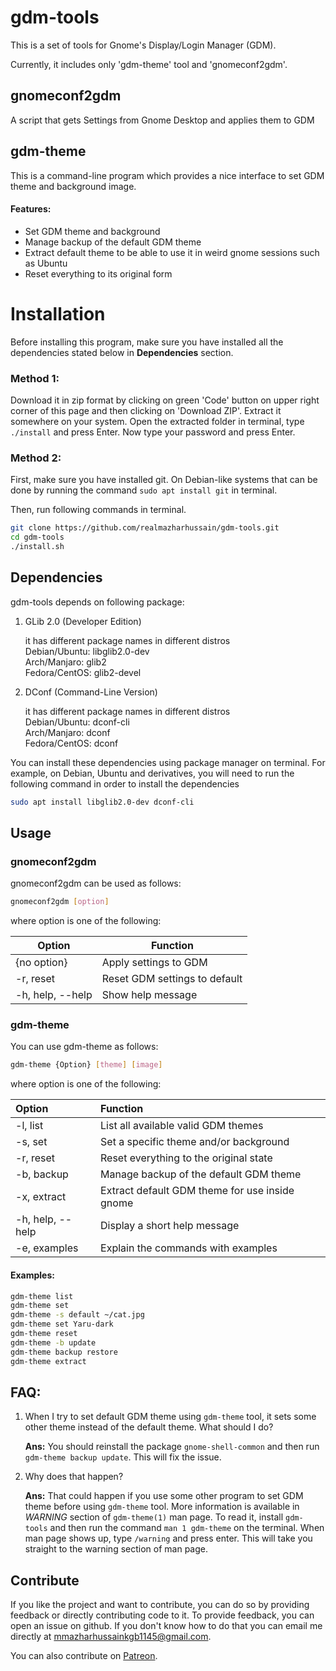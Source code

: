 # gdm-tools

This is a set of tools for Gnome's Display/Login Manager (GDM).

Currently, it includes only 'gdm-theme' tool and 'gnomeconf2gdm'.

## gnomeconf2gdm

A script that gets Settings from Gnome Desktop and applies them to GDM

## gdm-theme

This is a command-line program which provides a nice interface to set GDM theme and background image.

#### Features:

- Set GDM theme and background
- Manage backup of the default GDM theme
- Extract default theme to be able to use it in weird gnome sessions such as Ubuntu
- Reset everything to its original form

# Installation

Before installing this program, make sure you have installed all the dependencies stated below in **Dependencies** section.

### Method 1:

Download it in zip format by clicking on green 'Code' button on upper right corner of this page and then clicking on 'Download ZIP'. Extract it somewhere on your system. Open the extracted folder in terminal, type `./install` and press Enter. Now type your password and press Enter.

### Method 2:

First, make sure you have installed git. On Debian-like systems that can be done by running the command `sudo apt install git` in terminal.

Then, run following commands in terminal.

```bash
git clone https://github.com/realmazharhussain/gdm-tools.git
cd gdm-tools
./install.sh
```

## Dependencies

gdm-tools depends on following package:

1. GLib 2.0 (Developer Edition)

   it has different package names in different distros\
   Debian/Ubuntu: libglib2.0-dev\
   Arch/Manjaro: glib2\
   Fedora/CentOS: glib2-devel 

2. DConf (Command-Line Version)

   it has different package names in different distros\
   Debian/Ubuntu: dconf-cli\
   Arch/Manjaro: dconf\
   Fedora/CentOS: dconf

You can install these dependencies using package manager on terminal. For example, on Debian, Ubuntu and derivatives, you will need to run the following command in order to install the dependencies

```bash
sudo apt install libglib2.0-dev dconf-cli
```

## Usage

### gnomeconf2gdm

gnomeconf2gdm can be used as follows:

```bash
gnomeconf2gdm [option]
```

where option is one of the following:

| Option           | Function                      |
| ---------------- | ----------------------------- |
| {no option}      | Apply settings to GDM         |
| -r, reset        | Reset GDM settings to default |
| -h, help, --help | Show help message             |

### gdm-theme

You can use gdm-theme as follows:

```bash
gdm-theme {Option} [theme] [image]
```

where option is one of the following:

| Option           | Function                                       |
| :--------------- | :--------------------------------------------- |
| -l, list         | List all available valid GDM themes            |
| -s, set          | Set a specific theme and/or background         |
| -r, reset        | Reset everything to the original state         |
| -b, backup       | Manage backup of the default GDM theme         |
| -x, extract      | Extract default GDM theme for use inside gnome |
| -h, help, --help | Display a short help message                   |
| -e, examples     | Explain the commands with examples             |

#### Examples:

```bash
gdm-theme list
gdm-theme set
gdm-theme -s default ~/cat.jpg
gdm-theme set Yaru-dark
gdm-theme reset
gdm-theme -b update
gdm-theme backup restore
gdm-theme extract
```

## FAQ:

1. When I try to set default GDM theme using `gdm-theme` tool, it sets some other theme instead of the default theme. What should I do?

   **Ans:** You should reinstall the package `gnome-shell-common` and then run `gdm-theme backup update`. This will fix the issue.

2. Why does that happen?

   **Ans:** That could happen if you use some other program to set GDM theme before using `gdm-theme` tool. More information is available in *WARNING* section of `gdm-theme(1)` man page. To read it, install `gdm-tools` and then run the command `man 1 gdm-theme` on the terminal. When man page shows up, type `/warning` and press enter. This will take you straight to the warning section of man page.

## Contribute

If you like the project and want to contribute, you can do so by providing feedback or directly contributing code to it. To provide feedback, you can open an issue on github. If you don't know how to do that you can email me directly at mmazharhussainkgb1145@gmail.com.

You can also contribute on [Patreon](https://www.patreon.com/mazharhussain).

